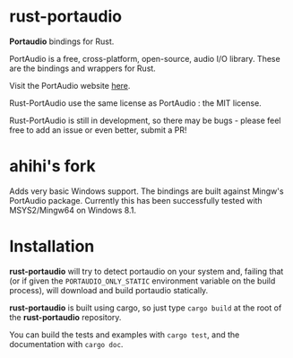 rust-portaudio
==============

__Portaudio__ bindings for Rust.

PortAudio is a free, cross-platform, open-source, audio I/O library. These are the bindings and wrappers for Rust.

Visit the PortAudio website [here](http://www.portaudio.com/).

Rust-PortAudio use the same license as PortAudio : the MIT license.

Rust-PortAudio is still in development, so there may be bugs - please feel free to add an issue or even better, submit a PR!

# ahihi's fork

Adds very basic Windows support. The bindings are built against Mingw's PortAudio package. Currently this has been successfully tested with MSYS2/Mingw64 on Windows 8.1.

# Installation

__rust-portaudio__ will try to detect portaudio on your system and, failing that (or if given the `PORTAUDIO_ONLY_STATIC` environment variable on the build process), will download and build portaudio statically.

__rust-portaudio__ is built using cargo, so just type `cargo build` at the root of the __rust-portaudio__ repository.

You can build the tests and examples with `cargo test`, and the documentation with `cargo doc`.

